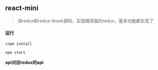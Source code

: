 ## react-mini
> 读redux和redux-thunk源码，实现精简版的redux，基本功能都实现了

#### 运行 
```
cnpm install 

npm start
```

**api对应redux的api**
